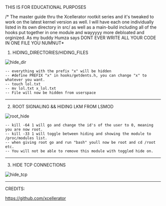 THIS IS FOR EDUCATIONAL PURPOSES

/* The master guide thru the Xcellerator rootkit series and it's tweaked to work on the latest kernel version as well. I will have each one individually listed in its own directory in src/ as well as a main-build including all of the hooks put together in one module and wayyyyy more debloated and orginized. As my buddy Humza says DONT EVER WRITE ALL YOUR CODE IN ONE FILE YOU NUMNUT*

1.  HIDING_DIRECTORIES/HIDING_FILES

![hide_dir](https://github.com/user-attachments/assets/c91386e3-23c1-4cfe-adaa-4e5fda61f5f3)

    -- everything with the prefix "x" will be hidden 
    -- #define PREFIX "x" in hooks/getdents.h, you can change "x" to whatever you want. 
    -- touch lol.txt
    -- mv lol.txt x_lol.txt
    -- File will now be hidden from userspace 

---------------------------------------------------------------------------------------------
2.  ROOT SIGNALING && HIDING LKM FROM LSMOD 

![root_hide](https://github.com/user-attachments/assets/785e97d6-0a3c-4034-9ebc-371e708a0085)


    -- kill -64 1 will go and change the id's of the user to 0, meaning you are now root.
    -- kill -33 1 will toggle between hiding and showing the module to /proc/modules list.
    -- when giving root go and run "bash" youll now be root and cd /root etc.
    -- You will not be able to remove this module with toggled hide on.

---------------------------------------------------------------------------------------------

3.  HIDE TCP CONNECTIONS


![hide_tcp](https://github.com/user-attachments/assets/8d4a8dd7-4bd2-4466-aaba-29edb4c5bb07)



-----------------------------------------------------------------------------------------

CREDITS:

https://github.com/xcellerator

